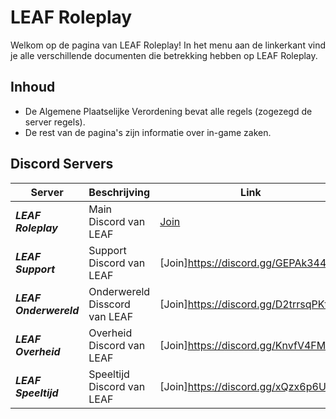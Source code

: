 # LEAF Roleplay

Welkom op de pagina van LEAF Roleplay! In het menu aan de linkerkant vind je alle verschillende documenten die betrekking hebben op LEAF Roleplay.

## Inhoud

* De Algemene Plaatselijke Verordening bevat alle regels (zogezegd de server regels).
* De rest van de pagina's zijn informatie over in-game zaken. 



## Discord Servers

| **Server**             | **Beschrijving**              | **Link**                      |
|------------------------|-------------------------------|-------------------------------|
| **_LEAF Roleplay_**    | Main Discord van LEAF         |  [Join](https://discord.gg/leafrp) |
| **_LEAF Support_**     | Support Discord van LEAF      | [Join]https://discord.gg/GEPAk344Nf |
| **_LEAF Onderwereld_** | Onderwereld Disscord van LEAF | [Join]https://discord.gg/D2trrsqPKt |
| **_LEAF Overheid_**    | Overheid Discord van LEAF     | [Join]https://discord.gg/KnvfV4FMA2 |
| **_LEAF Speeltijd_**     | Speeltijd Discord van LEAF      | [Join]https://discord.gg/xQzx6p6U6M |
